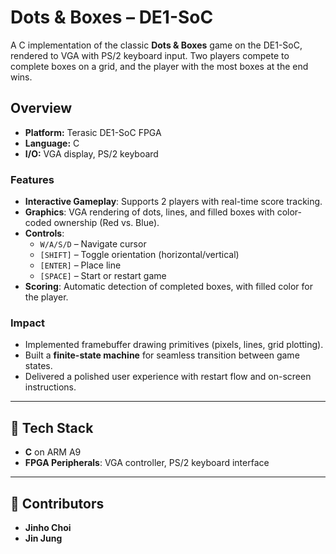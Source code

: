 # Dots & Boxes – DE1-SoC

A C implementation of the classic **Dots & Boxes** game on the DE1-SoC, rendered to VGA with PS/2 keyboard input. Two players compete to complete boxes on a grid, and the player with the most boxes at the end wins.

## Overview
- **Platform:** Terasic DE1-SoC FPGA  
- **Language:** C  
- **I/O:** VGA display, PS/2 keyboard  

### Features
- **Interactive Gameplay**: Supports 2 players with real-time score tracking.  
- **Graphics**: VGA rendering of dots, lines, and filled boxes with color-coded ownership (Red vs. Blue).  
- **Controls**:  
  - `W/A/S/D` – Navigate cursor  
  - `[SHIFT]` – Toggle orientation (horizontal/vertical)  
  - `[ENTER]` – Place line  
  - `[SPACE]` – Start or restart game  
- **Scoring**: Automatic detection of completed boxes, with filled color for the player.  

### Impact
- Implemented framebuffer drawing primitives (pixels, lines, grid plotting).  
- Built a **finite-state machine** for seamless transition between game states.  
- Delivered a polished user experience with restart flow and on-screen instructions.  

---

## 🧰 Tech Stack
- **C** on ARM A9  
- **FPGA Peripherals**: VGA controller, PS/2 keyboard interface  

---

## 👥 Contributors  
- **Jinho Choi**  
- **Jin Jung**  
